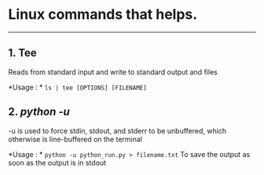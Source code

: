 # Linux commands that helps.
---
## 1. Tee
Reads from standard input and write to standard output and files

*Usage : *
``` ls | tee [OPTIONS] [FILENAME] ```

## 2. *python -u*
-u is used to force stdin, stdout, and stderr to be unbuffered, which otherwise is line-buffered on the terminal

*Usage : *
``` python -u python_run.py > filename.txt ```
To save the output as soon as the output is in stdout
